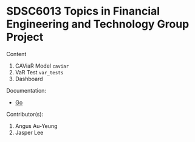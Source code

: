# SDSC6013 Topics in Financial Engineering and Technology Group Project
Content
1. CAViaR Model `caviar`
2. VaR Test `var_tests`
3. Dashboard

Documentation:
- [Go](./doc/README.md)

Contributor(s):
1. Angus Au-Yeung
2. Jasper Lee
